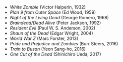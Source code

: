 * *White Zombie* (Victor Halperin, 1932)
* *Plan 9 from Outer Space* (Ed Wood, 1959)
* *Night of the Living Dead* (George Romero, 1968)
* *Braindead/Dead Alive* (Peter Jackson, 1992)
* *Resident Evil* (Paul W. S. Anderson, 2002)
* *Shaun of the Dead* (Edgar Wright, 2004)
* *World War Z* (Marc Forster, 2013)
* *Pride and Prejudice and Zombies* (Burr Steers, 2016)
* *Train to Busan* (Yeon Sang-ho, 2016)
* *One Cut of the Dead* (Shinichiro Ueda, 2017)
